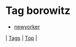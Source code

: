 <!--
title: Tag borowitz
date: 2020-06-28T15:26:59.441Z
tags:
-->
# Tag borowitz

 * [newyorker](76723009667.md)

| [Tags](tags.md) | [Top](index.md) |
